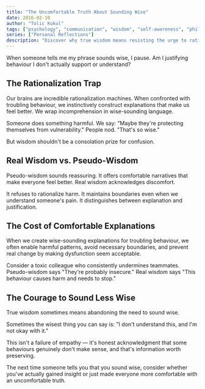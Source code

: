 ```yaml
---
title: "The Uncomfortable Truth About Sounding Wise"
date: 2016-02-10
author: "Tolic Kukul"
tags: ["psychology", "communication", "wisdom", "self-awareness", "philosophy"]
series: ["Personal Reflections"]
description: "Discover why true wisdom means resisting the urge to rationalize troubling behaviour with wise-sounding explanations that make everyone feel comfortable."
---
```


When someone tells me my phrase sounds wise, I pause. Am I justifying behaviour I don't actually support or understand?

## The Rationalization Trap

Our brains are incredible rationalization machines. When confronted with troubling behaviour, we instinctively construct explanations that make us feel better. We wrap incomprehension in wise-sounding language.

Someone does something harmful. We say: "Maybe they're protecting themselves from vulnerability." People nod. "That's so wise."

But wisdom shouldn't be a consolation prize for confusion.

## Real Wisdom vs. Pseudo-Wisdom

Pseudo-wisdom sounds reassuring. It offers comfortable narratives that make everyone feel better. Real wisdom acknowledges discomfort.

It refuses to rationalize harm. It maintains boundaries even when we understand someone's pain. It distinguishes between explanation and justification.

## The Cost of Comfortable Explanations

When we create wise-sounding explanations for troubling behaviour, we often enable harmful patterns, avoid necessary boundaries, and prevent real change by making dysfunction seem acceptable.

Consider a toxic colleague who consistently undermines teammates. Pseudo-wisdom says "They're probably insecure." Real wisdom says "This behaviour causes harm and needs to stop."

## The Courage to Sound Less Wise

True wisdom sometimes means abandoning the need to sound wise.

Sometimes the wisest thing you can say is: "I don't understand this, and I'm not okay with it."

This isn't a failure of empathy — it's honest acknowledgment that some behaviours genuinely don't make sense, and that's information worth preserving.

The next time someone tells you that you sound wise, consider whether you've actually gained insight or just made everyone more comfortable with an uncomfortable truth.
